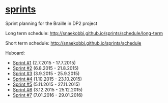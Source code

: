 # [sprints][]
Sprint planning for the Braille in DP2 project

Long term schedule: http://snaekobbi.github.io/sprints/schedule/long-term

Short term schedule: http://snaekobbi.github.io/sprints/schedule

Huboard:
- [Sprint #1](https://huboard.com/snaekobbi/sprints#/?milestone=[%22sprint%231%22]) (2.7.2015 - 17.7.2015)
- [Sprint #2](https://huboard.com/snaekobbi/sprints#/?milestone=[%22sprint%232%22]) (6.8.2015 - 21.8.2015)
- [Sprint #3](https://huboard.com/snaekobbi/sprints#/?milestone=[%22sprint%233%22]) (3.9.2015 - 25.9.2015)
- [Sprint #4](https://huboard.com/snaekobbi/sprints#/?milestone=[%22sprint%234%22]) (1.10.2015 - 23.10.2015)
- [Sprint #5](https://huboard.com/snaekobbi/sprints#/?milestone=[%22sprint%235%22]) (5.11.2015 - 27.11.2015)
- [Sprint #6](https://huboard.com/snaekobbi/sprints#/?milestone=[%22sprint%236%22]) (3.12.2015 - 25.12.2015)
- [Sprint #7](https://huboard.com/snaekobbi/sprints#/?milestone=[%22sprint%237%22]) (7.01.2016 - 29.01.2016)


[sprints]: https://github.com/snaekobbi/sprints
